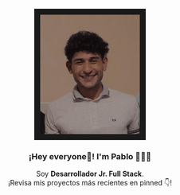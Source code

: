 <p align="center" width="300">
   <img align="center" width="200" border="12" src="./perfil2.png" />
   <h3 align="center">¡Hey everyone👋! I'm Pablo 👨🏻‍💻</h3>
</p>

<p align="center">Soy <strong>Desarrollador Jr. Full Stack</strong>.<br />¡Revisa mis proyectos más recientes en pinned 👇!</p>
<p align="center">
